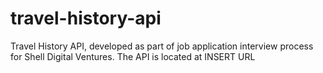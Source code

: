 # travel-history-api
Travel History API, developed as part of job application interview process for Shell Digital Ventures. The API is located at INSERT URL
